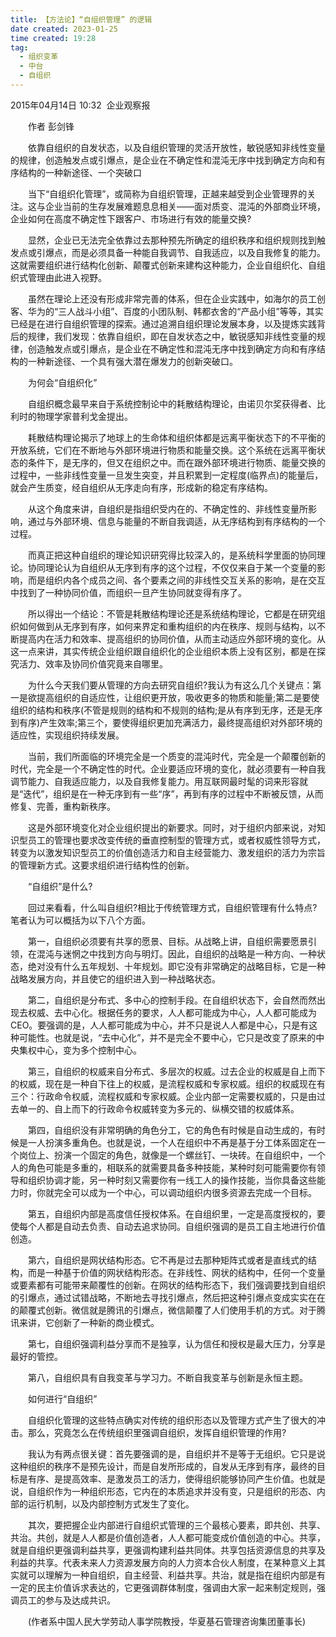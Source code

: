 ```yaml
---
title: 【方法论】“自组织管理” 的逻辑 
date created: 2023-01-25
time created: 19:28
tag: 
  - 组织变革 
  - 中台
  - 自组织
---
```



2015年04月14日 10:32  企业观察报   

　　作者 彭剑锋

　　依靠自组织的自发状态，以及自组织管理的灵活开放性，敏锐感知非线性变量的规律，创造触发点或引爆点，是企业在不确定性和混沌无序中找到确定方向和有序结构的一种新途径、一个突破口

　　当下“自组织化管理”，或简称为自组织管理，正越来越受到企业管理界的关注。这与企业当前的生存发展难题息息相关——面对质变、混沌的外部商业环境，企业如何在高度不确定性下跟客户、市场进行有效的能量交换?

　　显然，企业已无法完全依靠过去那种预先所确定的组织秩序和组织规则找到触发点或引爆点，而是必须具备一种能自我调节、自我适应，以及自我修复的能力。这就需要组织进行结构化创新、颠覆式创新来建构这种能力，企业自组织化、自组织式管理由此进入视野。

　　虽然在理论上还没有形成非常完善的体系，但在企业实践中，如海尔的员工创客、华为的“三人战斗小组”、百度的小团队制、韩都衣舍的“产品小组”等等，其实已经是在进行自组织管理的探索。通过追溯自组织理论发展本身，以及提炼实践背后的规律，我们发现：依靠自组织，即在自发状态之中，敏锐感知非线性变量的规律，创造触发点或引爆点，是企业在不确定性和混沌无序中找到确定方向和有序结构的一种新途径、一个具有强大潜在爆发力的创新突破口。

　　为何会“自组织化”

　　自组织概念最早来自于系统控制论中的耗散结构理论，由诺贝尔奖获得者、比利时的物理学家普利戈金提出。

　　耗散结构理论揭示了地球上的生命体和组织体都是远离平衡状态下的不平衡的开放系统，它们在不断地与外部环境进行物质和能量交换。这个系统在远离平衡状态的条件下，是无序的，但又在组织之中。而在跟外部环境进行物质、能量交换的过程中，一些非线性变量一旦发生突变，并且积累到一定程度(临界点)的能量后，就会产生质变，经自组织从无序走向有序，形成新的稳定有序结构。

　　从这个角度来讲，自组织是指组织受内在的、不确定性的、非线性变量所影响，通过与外部环境、信息与能量的不断自我调适，从无序结构到有序结构的一个过程。

　　而真正把这种自组织的理论知识研究得比较深入的，是系统科学里面的协同理论。协同理论认为自组织从无序到有序的这个过程，不仅仅来自于某一个变量的影响，而是组织内各个成员之间、各个要素之间的非线性交互关系的影响，是在交互中找到了一种协同价值，而组织一旦产生协同就变得有序了。

　　所以得出一个结论：不管是耗散结构理论还是系统结构理论，它都是在研究组织如何做到从无序到有序，如何来界定和重构组织的内在秩序、规则与结构，以不断提高内在活力和效率、提高组织的协同价值，从而主动适应外部环境的变化。从这一点来讲，其实传统企业组织跟自组织化的企业组织本质上没有区别，都是在探究活力、效率及协同价值究竟来自哪里。

　　为什么今天我们要从管理的方向去研究自组织?我认为有这么几个关键点：第一是欲提高组织的自适应性，让组织更开放，吸收更多的物质和能量;第二是要使组织的结构和秩序(不管是规则的结构和不规则的结构;是从有序到无序，还是无序到有序)产生效率;第三个，要使得组织更加充满活力，最终提高组织对外部环境的适应性，实现组织持续发展。

　　当前，我们所面临的环境完全是一个质变的混沌时代，完全是一个颠覆创新的时代，完全是一个不确定性的时代。企业要适应环境的变化，就必须要有一种自我调节能力、自我适应能力，以及自我修复能力。用互联网最时髦的词来形容就是“迭代”，组织是在一种无序到有一些“序”，再到有序的过程中不断被反馈，从而修复、完善，重构新秩序。

　　这是外部环境变化对企业组织提出的新要求。同时，对于组织内部来说，对知识型员工的管理也要求改变传统的垂直控制型的管理方式，或者权威性领导方式，转变为以激发知识型员工的价值创造活力和自主经营能力、激发组织的活力为宗旨的管理新方式。这要求组织进行结构性的创新。

　　“自组织”是什么?

　　回过来看看，什么叫自组织?相比于传统管理方式，自组织管理有什么特点?笔者认为可以概括为以下八个方面。

　　第一，自组织必须要有共享的愿景、目标。从战略上讲，自组织需要愿景引领，在混沌与迷惘之中找到方向与明灯。因此，自组织的战略是一种方向、一种状态，绝对没有什么五年规划、十年规划。即它没有非常确定的战略目标，它是一种战略发展方向，并且使它的组织进入到一种战略状态。

　　第二，自组织是分布式、多中心的控制手段。在自组织状态下，会自然而然出现去权威、去中心化。根据任务的要求，人人都可能成为中心，人人都可能成为CEO。要强调的是，人人都可能成为中心，并不只是说人人都是中心，只是有这种可能性。也就是说，“去中心化”，并不是完全不要中心，它只是改变了原来的中央集权中心，变为多个控制中心。

　　第三，自组织的权威来自分布式、多层次的权威。过去企业的权威是自上而下的权威，现在是一种自下往上的权威，是流程权威和专家权威。组织的权威现在有三个：行政命令权威，流程权威和专家权威。企业内部一定需要权威的，只是由过去单一的、自上而下的行政命令权威转变为多元的、纵横交错的权威体系。

　　第四，自组织没有非常明确的角色分工，它的角色有时候是自动生成的，有时候是一人扮演多重角色。也就是说，一个人在组织中不再是基于分工体系固定在一个岗位上、扮演一个固定的角色，就像是一个螺丝钉、一块砖。在自组织中，一个人的角色可能是多重的，相联系的就需要具备多种技能，某种时刻可能需要你有领导和组织协调才能，另一种时刻又需要你有一线工人的操作技能，当你具备这些能力时，你就完全可以成为一个中心，可以调动组织内很多资源去完成一个目标。

　　第五，自组织内部是高度信任授权体系。在自组织里，一定是高度授权的，要使每个人都是自动去负责、自动去追求协同。自组织强调的是员工自主地进行价值创造。

　　第六，自组织是网状结构形态。它不再是过去那种矩阵式或者是直线式的结构，而是一种基于价值的网状结构形态。在非线性、网状的结构中，任何一个变量或要素都有可能带来颠覆性的创新。在网状的结构形态下，我们强调要找到自组织的引爆点，通过试错战略，不断地去寻找引爆点，然后把这种引爆点变成实实在在的颠覆式创新。微信就是腾讯的引爆点，微信颠覆了人们使用手机的方式。对于腾讯来讲，它创新了一种新的商业模式。

　　第七，自组织强调利益分享而不是独享，认为信任和授权是最大压力，分享是最好的管控。

　　第八，自组织具有自我变革与学习力。不断自我变革与创新是永恒主题。

　　如何进行“自组织”

　　自组织化管理的这些特点确实对传统的组织形态以及管理方式产生了很大的冲击。那么，究竟怎么在传统组织里强调自组织，发挥自组织管理的作用?

　　我认为有两点很关键：首先要强调的是，自组织并不是等于无组织。它只是说这种组织的秩序不是预先设计，而是自发所形成的，自发从无序到有序，最终的目标是有序、是提高效率、是激发员工的活力，使得组织能够协同产生价值。也就是说，自组织作为一种组织形态，它内在的本质追求并没有变，只是组织的形态、内部的运行机制，以及内部控制方式发生了变化。

　　其次，要把握企业内部进行自组织式管理的三个最核心要素，即共创、共享、共治。共创，就是人人都是价值创造者，人人都可能变成价值创造的中心。共享，就是自组织更强调利益共享，更强调构建利益共同体。共享包括资源信息的共享及利益的共享。代表未来人力资源发展方向的人力资本合伙人制度，在某种意义上其实就可以理解为一种自组织，自主经营、利益共享。共治，就是指在组织内部是有一定的民主价值诉求表达的，它更强调群体制度，强调由大家一起来制定规则，强调员工的参与及达成共识。

　　(作者系中国人民大学劳动人事学院教授，华夏基石管理咨询集团董事长)